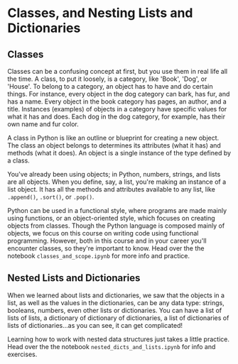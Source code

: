 # Classes, and Nesting Lists and Dictionaries


## Classes

Classes can be a confusing concept at first, but you use them in real life all the time. A class, to put it loosely, is a category, like 'Book', 'Dog', or 'House'. To belong to a category, an object has to have and do certain things. For instance, every object in the dog category can bark, has fur, and has a name. Every object in the book category has pages, an author, and a title. Instances (examples) of objects in a category have specific values for what it has and does. Each dog in the dog category, for example, has their own name and fur color.

A class in Python is like an outline or blueprint for creating a new object. The class an object belongs to determines its attributes (what it has) and methods (what it does). An object is a single instance of the type defined by a class.

You've already been using objects; in Python, numbers, strings, and lists are all objects. When you define, say, a list, you're making an instance of a list object. It has all the methods and attributes available to any list, like `.append()`, `.sort()`, or `.pop()`. 

Python can be used in a functional style, where programs are made mainly using functions, or an object-oriented style, which focuses on creating objects from classes. Though the Python language is composed mainly of objects, we focus on this course on writing code using functional programming. However, both in this course and in your career you'll encounter classes, so they're important to know. Head over the the notebook `classes_and_scope.ipynb` for more info and practice.

## Nested Lists and Dictionaries

When we learned about lists and dictionaries, we saw that the objects in a list, as well as the values in the dictionaries, can be any data type: strings, booleans, numbers, even other lists or dictionaries. You can have a list of lists of lists, a dictionary of dictionary of dictionaries, a list of dictionaries of lists of dictionaries...as you can see, it can get complicated! 

Learning how to work with nested data structures just takes a little practice. Head over the the notebook `nested_dicts_and_lists.ipynb` for info and exercises.
